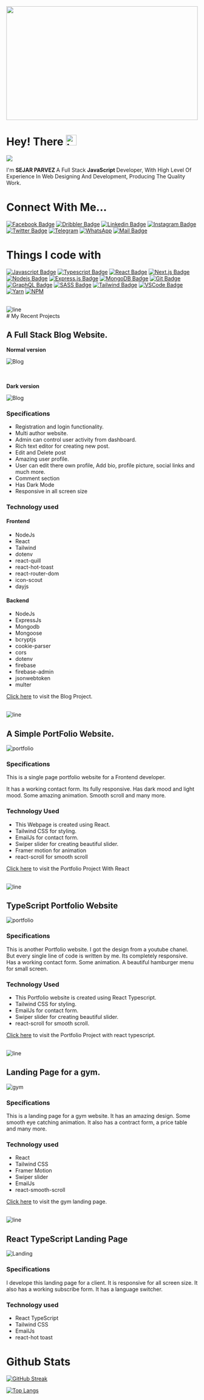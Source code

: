 <img src="assets/Banner.webp" width="100%" height="300vh"/>

# Hey! There <img src="assets/hello.gif" width="28px" alt="hi">

![](https://komarev.com/ghpvc/?username=sejarparvez&color=brightgreen)

I'm <b>SEJAR PARVEZ </b> A Full Stack <b> JavaScript </b> Developer, With High Level Of Experience In Web Designing And Development, Producing The Quality Work.

# Connect With Me...

[![Facebook Badge](https://img.shields.io/badge/Facebook-1877F2?style=for-the-badge&logo=facebook&logoColor=white)](https://facebook.com/sejarparvez) [![Dribbler Badge](https://img.shields.io/badge/Dribbble-EA4C89?style=for-the-badge&logo=dribbble&logoColor=white)](https://dribbble.com/sejarparvez) [![Linkedin Badge](https://img.shields.io/badge/LinkedIn-0077B5?style=for-the-badge&logo=linkedin&logoColor=white)](https://www.linkedin.com/in/sejarparvez) [![Instagram Badge](https://img.shields.io/badge/Instagram-E4405F?style=for-the-badge&logo=instagram&logoColor=white)](https://instagram.com/sejarparvez) [![Twitter Badge](https://img.shields.io/badge/Twitter-1DA1F2?style=for-the-badge&logo=twitter&logoColor=white)](https://twitter.com/sejar_parvez) [![Telegram](https://img.shields.io/badge/Telegram-2CA5E0?style=for-the-badge&logo=telegram&logoColor=white)](https://t.me/sejarparvez) [![WhatsApp](https://img.shields.io/badge/WhatsApp-25D366?style=for-the-badge&logo=whatsapp&logoColor=white)](https://wa.me/1798220521) [![Mail Badge](https://img.shields.io/badge/Email-green?style=for-the-badge&logo=gmail&logoColor=white)](mailto:sejarparvez@yahoo.com)

# Things I code with

[![Javascript Badge](https://img.shields.io/badge/-Javascript-F0DB4F?style=for-the-badge&labelColor=black&logo=javascript&logoColor=F0DB4F)](#) [![Typescript Badge](https://img.shields.io/badge/-Typescript-007acc?style=for-the-badge&labelColor=black&logo=typescript&logoColor=007acc)](#) [![React Badge](https://img.shields.io/badge/-React-61DBFB?style=for-the-badge&labelColor=black&logo=react&logoColor=61DBFB)](#) [![Next.js Badge](https://img.shields.io/badge/next.js-000000?style=for-the-badge&logo=nextdotjs&logoColor=white)](#) [![Nodejs Badge](https://img.shields.io/badge/-Nodejs-3C873A?style=for-the-badge&labelColor=black&logo=node.js&logoColor=3C873A)](#) [![Express.js Badge](https://img.shields.io/badge/Express.js-000000?style=for-the-badge&logo=express&logoColor=white)](#) [![MongoDB Badge](https://img.shields.io/badge/MongoDB-4EA94B?style=for-the-badge&logo=mongodb&logoColor=white)](#) [![Git Badge](https://img.shields.io/badge/Git-F05032?style=for-the-badge&logo=git&logoColor=white)](#) [![GraphQL Badge](https://img.shields.io/badge/-GraphQl-e535ab?style=for-the-badge&labelColor=black&logo=node.js&logoColor=e535ab)](#) [![SASS Badge](https://img.shields.io/badge/Sass-CC6699?style=for-the-badge&logo=sass&logoColor=white)](#) [![Tailwind Badge](https://img.shields.io/badge/Tailwind%20CSS-092749?style=for-the-badge&logo=tailwindcss&logoColor=06B6D4&labelColor=000000)](#) [![VSCode Badge](https://img.shields.io/badge/Visual_Studio-5C2D91?style=for-the-badge&logo=visual%20studio&logoColor=white)](#) [![Yarn](https://img.shields.io/badge/Yarn-2C8EBB?style=for-the-badge&logo=yarn&logoColor=white)](#) [![NPM](https://img.shields.io/badge/npm-CB3837?style=for-the-badge&logo=npm&logoColor=white)](#)

</br>
<img src='assets/line.gif' alt='line'>
</br>
# My Recent Projects

## A Full Stack Blog Website.

<b>Normal version </b>

 <img src="assets/PrimeTech1.jpeg" alt="Blog">
 
 </br>
 </br>
 </br>

<b>Dark version </b>

 <img src="assets/PrimeTech2.jpeg" alt="Blog">

### Specifications

- Registration and login functionality.
- Multi author website.
- Admin can control user activity from dashboard.
- Rich text editor for creating new post.
- Edit and Delete post
- Amazing user profile.
- User can edit there own profile, Add bio, profile picture, social links and much more.
- Comment section
- Has Dark Mode
- Responsive in all screen size

### Technology used

#### Frontend

- NodeJs
- React
- Tailwind
- dotenv
- react-quill
- react-hot-toast
- react-router-dom
- icon-scout
- dayjs

#### Backend

- NodeJs
- ExpressJs
- Mongodb
- Mongoose
- bcryptjs
- cookie-parser
- cors
- dotenv
- firebase
- firebase-admin
- jsonwebtoken
- multer

[Click here](https://primetechblog.netlify.app) to visit the Blog Project.

</br>
<img src='assets/line.gif' alt='line'>
</br>

## A Simple PortFolio Website.

 <img src="assets/Portfolio1.jpg" alt="portfolio">

### Specifications

This is a single page portfolio website for a Frontend developer.

It has a working contact form. Its fully responsive. Has dark mood and light mood. Some amazing animation. Smooth scroll and many more.

### Technology Used

- This Webpage is created using React.
- Tailwind CSS for styling.
- EmailJs for contact form.
- Swiper slider for creating beautiful slider.
- Framer motion for animation
- react-scroll for smooth scroll

[Click here](https://sejarparvez.github.io/react_with_tailwind_03_portfolio) to visit the Portfolio Project With React

</br>
<img src='assets/line.gif' alt='line'>
</br>

## TypeScript Portfolio Website

<img src="assets/Portfolio2.jpeg" alt="portfolio">

### Specifications

This is another Portfolio website. I got the design from a youtube chanel. But every single line of code is written by me. Its completely responsive. Has a working contact form. Some animation. A beautiful hamburger menu for small screen.

### Technology Used

- This Portfolio website is created using React Typescript.
- Tailwind CSS for styling.
- EmailJs for contact form.
- Swiper slider for creating beautiful slider.
- react-scroll for smooth scroll.

[Click here](https://sejarparvez.github.io/typescript-portfolio-project) to visit the Portfolio Project with react typescript.

</br>
<img src='assets/line.gif' alt='line'>
</br>

## Landing Page for a gym.

<img src='assets/gym.jpg' alt='gym'>

### Specifications

This is a landing page for a gym website. It has an amazing design. Some smooth eye catching animation. It also has a contract form, a price table and many more.

### Technology used

- React
- Tailwind CSS
- Framer Motion
- Swiper slider
- EmailJs
- react-smooth-scroll

[Click here](https://sejarparvez.github.io/typescript-portfolio-project) to visit the gym landing page.

</br>
<img src='assets/line.gif' alt='line'>
</br>

## React TypeScript Landing Page

<img src ='assets/Landing.jpg' alt='Landing'>

### Specifications

I develope this landing page for a client. It is responsive for all screen size. It also has a working subscribe form. It has a language switcher.

### Technology used

- React TypeScript
- Tailwind CSS
- EmailJs
- react-hot toast

# Github Stats

[![GitHub Streak](http://github-readme-streak-stats.herokuapp.com?user=sejarparvez&theme=highcontrast&border_radius=6&mode=weekly&ring=04DD05&stroke=14FF35&fire=FF2400&dates=18FF00&currStreakLabel=FFFFFF&border=FF0000&sideNums=1BFF00)](https://git.io/streak-stats)

[![Top Langs](https://github-readme-stats.vercel.app/api/top-langs/?username=sejarparvez&layout=compact&theme=dark)](https://github.com/anuraghazra/github-readme-stats)

